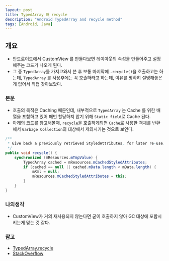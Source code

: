 ```yaml
---
layout: post
title: TypedArray 와 recycle
description: "Android TypedArray and recycle method"
tags: [Android, Java]
---
```


## 개요
- 안드로이드에서 CustomView 를 만들다보면 레이아웃의 속성을 만들어주고 설정해주는 코드가 나오게 된다.  
- 그 중 `TypedArray`를 가지고와서 쓴 후 보통 마지막에 `.recycle()`을 호출하고는 하는데, `TypedArray` 를 사용후에는 꼭 호출하라고 하는데,
이유를 명확히 설명해놓은게 없어서 직접 찾아보았다.

### 본문
- 호출의 목적은 Caching 때문인데, 내부적으로 `TypedArray` 는 Cache 를 위한 배열을 포함하고 있어 매번 할당하지 않기 위해 `Static field`로 Cache 된다.
- 아래의 코드를 참고해볼때, `recycle`을 호출하게되면 `Cache`로 사용한 객체를 반환해서 `Garbage Collection`의 대상에서 제외시키는 것으로 보인다.

```java
/**
 * Give back a previously retrieved StyledAttributes, for later re-use.
 */
public void recycle() {
    synchronized (mResources.mTmpValue) {
        TypedArray cached = mResources.mCachedStyledAttributes;
        if (cached == null || cached.mData.length < mData.length) {
            mXml = null;
            mResources.mCachedStyledAttributes = this;
        }
    }
}
```


### 나의생각
- CustomView가 거의 재사용되지 않는다면 굳이 호출하지 않아 GC 대상에 포함시키는게 맞는 것 같다.

### 참고
- [TypedArray.recycle](https://developer.android.com/reference/android/content/res/TypedArray#recycle%28%29)
- [StackOverflow](https://stackoverflow.com/questions/13805502/why-should-a-typedarray-be-recycled)